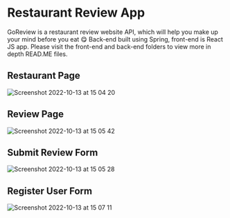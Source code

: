 # Restaurant Review App

GoReview is a restaurant review website API, which will help you make up your mind before you eat 😋 Back-end built using Spring, front-end is React JS app. Please visit the front-end and back-end folders to view more in depth READ.ME files.

## Restaurant Page
![Screenshot 2022-10-13 at 15 04 20](https://user-images.githubusercontent.com/108692801/195618828-55be13a6-07fa-43c8-b2fd-c89b03d35bce.png)
## Review Page
![Screenshot 2022-10-13 at 15 05 42](https://user-images.githubusercontent.com/108692801/195619175-23b07009-5255-428e-a9a4-ef6a1a5783f6.png)
## Submit Review Form
![Screenshot 2022-10-13 at 15 05 28](https://user-images.githubusercontent.com/108692801/195619184-91e6af8e-c414-46dc-a9b1-f73abdae18df.png)
## Register User Form
![Screenshot 2022-10-13 at 15 07 11](https://user-images.githubusercontent.com/108692801/195619575-93da5611-63fc-4a45-afdc-6462ad778d0e.png)
